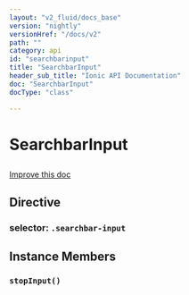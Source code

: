 ```yaml
---
layout: "v2_fluid/docs_base"
version: "nightly"
versionHref: "/docs/v2"
path: ""
category: api
id: "searchbarinput"
title: "SearchbarInput"
header_sub_title: "Ionic API Documentation"
doc: "SearchbarInput"
docType: "class"

---
```










<h1 class="api-title">
<a class="anchor" name="searchbar-input" href="#searchbar-input"></a>

SearchbarInput






</h1>

<a class="improve-v2-docs" href="http://github.com/driftyco/ionic/edit/2.0//src/components/searchbar/searchbar.ts#L7">
Improve this doc
</a>








<h2><a class="anchor" name="Directive" href="#Directive"></a>Directive</h2>
<h3>selector: <code>.searchbar-input</code></h3>
<!-- @usage tag -->


<!-- @property tags -->



<!-- instance methods on the class -->

<h2><a class="anchor" name="instance-members" href="#instance-members"></a>Instance Members</h2>

<div id="stopInput"></div>

<h3>
<a class="anchor" name="stopInput" href="#stopInput"></a>
<code>stopInput()</code>
  

</h3>










<!-- related link --><!-- end content block -->


<!-- end body block -->

